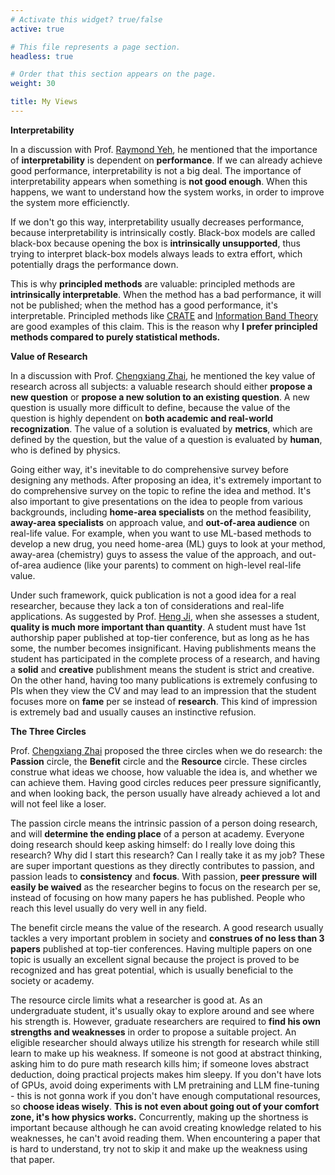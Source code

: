 ```yaml
---
# Activate this widget? true/false
active: true

# This file represents a page section.
headless: true

# Order that this section appears on the page.
weight: 30

title: My Views
---
```


**Interpretability**

In a discussion with Prof. [Raymond Yeh](https://scholar.google.com/citations?hl=zh-CN&user=7HDE1ZwAAAAJ), he mentioned that the importance of **interpretability** is dependent on **performance**. If we can already achieve good performance, interpretability is not a big deal. The importance of interpretability appears when something is **not good enough**. When this happens, we want to understand how the system works, in order to improve the system more efficienctly. 

If we don't go this way, interpretability usually decreases performance, because interpretability is intrinsically costly. Black-box models are called black-box because opening the box is **intrinsically unsupported**, thus trying to interpret black-box models always leads to extra effort, which potentially drags the performance down.

This is why **principled methods** are valuable: principled methods are **intrinsically interpretable**. When the method has a bad performance, it will not be published; when the method has a good performance, it's interpretable. Principled methods like [CRATE](https://github.com/Ma-Lab-Berkeley/CRATE) and [Information Band Theory](https://arxiv.org/pdf/1703.00810.pdf) are good examples of this claim. This is the reason why **I prefer principled methods compared to purely statistical methods.**

**Value of Research**

In a discussion with Prof. [Chengxiang Zhai](https://scholar.google.com/citations?hl=zh-CN&user=YU-baPIAAAAJ), he mentioned the key value of research across all subjects: a valuable research should either **propose a new question** or **propose a new solution to an existing question**. A new question is usually more difficult to define, because the value of the question is highly dependent on **both academic and real-world recognization**. The value of a  solution is evaluated by **metrics**, which are defined by the question, but the value of a question is evaluated by **human**, who is defined by physics.

Going either way, it's inevitable to do comprehensive survey before designing any methods. After proposing an idea, it's extremely important to do comprehensive survey on the topic to refine the idea and method. It's also important to give presentations on the idea to people from various backgrounds, including **home-area specialists** on the method feasibility, **away-area specialists** on approach value, and **out-of-area audience** on real-life value. For example, when you want to use ML-based methods to develop a new drug, you need home-area (ML) guys to look at your method, away-area (chemistry) guys to assess the value of the approach, and out-of-area audience (like your parents) to comment on high-level real-life value.

Under such framework, quick publication is not a good idea for a real researcher, because they lack a ton of considerations and real-life applications. As suggested by Prof. [Heng Ji](https://scholar.google.com/citations?hl=zh-CN&user=z7GCqT4AAAAJ), when she assesses a student, **quality is much more important than quantity**. A student must have 1st authorship paper published at top-tier conference, but as long as he has some, the number becomes insignificant. Having publishments means the student has participated in the complete process of a research, and having a **solid** and **creative** publishment means the student is strict and creative. On the other hand, having too many publications is extremely confusing to PIs when they view the CV and may lead to an impression that the student focuses more on **fame** per se instead of **research**. This kind of impression is extremely bad and usually causes an instinctive refusion.

**The Three Circles**

Prof. [Chengxiang Zhai](https://scholar.google.com/citations?hl=zh-CN&user=YU-baPIAAAAJ) proposed the three circles when we do research: the **Passion** circle, the **Benefit** circle and the **Resource** circle. These circles construe what ideas we choose, how valuable the idea is, and whether we can achieve them. Having good circles reduces peer pressure significantly, and when looking back, the person usually have already achieved a lot and will not feel like a loser.

The passion circle means the intrinsic passion of a person doing research, and will **determine the ending place** of a person at academy. Everyone doing research should keep asking himself: do I really love doing this research? Why did I start this research? Can I really take it as my job? These are super important questions as they directly contributes to passion, and passion leads to **consistency** and **focus**. With passion, **peer pressure** **will easily be waived** as the researcher begins to focus on the research per se, instead of focusing on how many papers he has published. People who reach this level usually do very well in any field.

The benefit circle means the value of the research. A good research usually tackles a very important problem in society and **construes of no less than 3 papers** published at top-tier conferences. Having multiple papers on one topic is usually an excellent signal because the project is proved to be recognized and has great potential, which is usually beneficial to the society or academy.

The resource circle limits what a researcher is good at. As an undergraduate student, it's usually okay to explore around and see where his strength is. However, graduate researchers are required to **find his own strengths and weaknesses** in order to propose a suitable project. An eligible researcher should always utilize his strength for research while still learn to make up his weakness. If someone is not good at abstract thinking, asking him to do pure math research kills him; if someone loves abstract deduction, doing practical projects makes him sleepy. If you don't have lots of GPUs, avoid doing experiments with LM pretraining and LLM fine-tuning - this is not gonna work if you don't have enough computational resources, so **choose ideas wisely**. **This is not even about going out of your comfort zone, it's how physics works.** Concurrently, making up the shortness is important because although he can avoid creating knowledge related to his weaknesses, he can't avoid reading them. When encountering a paper that is hard to understand, try not to skip it and make up the weakness using that paper.
